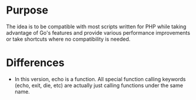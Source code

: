 # Purpose

The idea is to be compatible with most scripts written for PHP while taking advantage of Go's features and provide various performance improvements or take shortcuts where no compatibility is needed.

# Differences

* In this version, echo is a function. All special function calling keywords (echo, exit, die, etc) are actually just calling functions under the same name.
